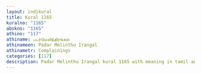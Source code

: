 ```yaml
---
layout: indikural
title: Kural 1165
kuralno: "1165"
abskno: "1165"
athino: "117"
athiname: படர்மெலிந்திரங்கல்
athinameen: Padar Melinthu Irangal
athinametr: Complainings
categories: [117]
description: Padar Melinthu Irangal kural 1165 with meaning in tamil and english 
---
```



